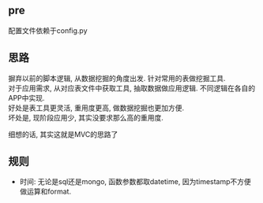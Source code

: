 ## pre
配置文件依赖于config.py

## 思路
摒弃以前的脚本逻辑, 从数据挖掘的角度出发. 针对常用的表做挖掘工具.  
对于应用需求, 从对应表文件中获取工具, 抽取数据做应用逻辑. 不同逻辑在各自的APP中实现.  
好处是表工具更灵活, 重用度更高, 做数据挖掘也更加方便.  
坏处是, 现阶段应用少, 其实没要求那么高的重用度.  

细想的话, 其实这就是MVC的思路了

## 规则
* 时间: 无论是sql还是mongo, 函数参数都取datetime, 因为timestamp不方便做运算和format.
